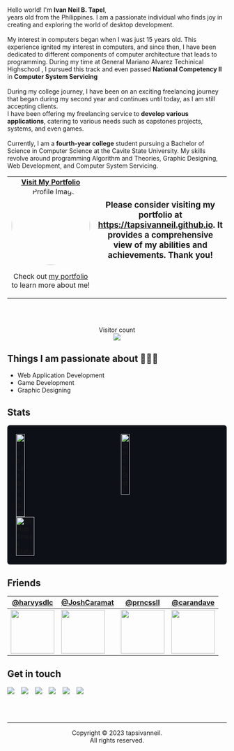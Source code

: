 
#

<!-- [![Cover](https://drive.google.com/uc?export=view&id=1OGOKYZNt6vDvfkj_C5kJmqty8u0jYN_d)](https://github.com/tapsivanneil/) -->

  Hello world! I'm <b>Ivan Neil B. Tapel</b>,<br> <sb><span my-age></span> years old</sb> from the Philippines.
  I am a passionate individual who finds joy
  in creating and exploring the world of desktop development.<br><br>My interest in computers began when I was
  just <sb>15 years old</sb>. This experience ignited my interest in computers, and since
  then, I have been dedicated to different components of computer architecture that leads to programming. During my time at General Mariano Alvarez Techinical Highschool
  , I pursued this track and even passed  <b>National Competency II</b> in <b>Computer System Servicing</b> <br><br>During my college journey, 
  I have been on an exciting freelancing journey that began during my second year and continues until today, as <sb>I am still accepting clients</sb>.<br>
  I have been offering my freelancing service to <b>develop various applications</b>, catering to various needs such as capstones projects, systems, and even games.<br><br>
  Currently, I am a <b>fourth-year college</b> student pursuing a Bachelor of Science in Computer Science at the Cavite State University.
  My skills revolve around programming Algorithm and Theories, Graphic Designing, Web
  Development, and Computer System Servicing.</p>

<!-- Social -->
<table width="100%" align="center">
  <tr>
    <td align="center">
      <a href="https://tapsivanneil.github.io">
        <strong>Visit My Portfolio</strong>
        <br />
        <img src="https://avatars.githubusercontent.com/tapsivanneil" alt="Profile Image" width="180" style="border-radius: 50%;" />
      </a>
      <br />
      <p>Check out <a href="https://tapsivanneil.github.io" target="_blank">my portfolio</a> to learn more about me!</p>
    </td>
    <td align="center">
      <h3>Please consider visiting my portfolio at <a href="https://tapsivanneil.github.io">https://tapsivanneil.github.io</a>. It provides a comprehensive view of my abilities and achievements. Thank you!</h3>
      <br />
      <br />
    </td>
  </tr>
</table>

</br>

##



<p align="center"> 
  Visitor count<br>
  <img src="https://profile-counter.glitch.me/tapsivanneil/count.svg" />
</p>



## Things I am passionate about 👩🏾‍💻

- Web Application Development
- Game Development
- Graphic Designing

## Stats

<div style="display: flex; flex-wrap: wrap; justify-content: space-between; align-items: flex-start; background-color: #0D1117; padding: 20px; border-radius: 6px;">
  <a href="https://github.com/anuraghazra/github-readme-stats" style="flex-basis: 48%; text-decoration: none;">
    <img src="https://github-readme-stats.vercel.app/api/top-langs/?username=tapsivanneil&layout=compact&langs_count=10&theme=dark" alt="Top Languages" style="width: 30%">
  </a>
  
  <a href="https://github.com/anuraghazra/github-readme-stats" style="flex-basis: 48%; text-decoration: none;">
    <img src="https://github-readme-stats.vercel.app/api?username=tapsivanneil&show_icons=true&count_private=true&theme=dark" alt="GitHub Stats" style="width: 30%">
  </a>
  
  <a href="https://streak-stats.demolab.com/?user=tapsivanneil" style="flex-basis: 100%; text-decoration: none;">
    <img src="https://streak-stats.demolab.com/?user=tapsivanneil&theme=dark" alt="GitHub Streak Stats" style="width: 30%">
  </a>
</div>



## Friends

<!-- FIRST ROW -->
| [@harvysdlc](https://github.com/harvysdlc) | [@JoshCaramat](https://github.com/JoshCaramat) | [@prncssll](https://github.com/prncssll) | [@carandave](https://github.com/happydeigh) |
| --- | --- | --- | --- |
| [<img src="https://avatars.githubusercontent.com/harvysdlc?s=100" width="100" height="100">](https://github.com/JoshCaramat) | [<img src="https://avatars.githubusercontent.com/prncssll?s=100" width="100" height="100">](https://github.com/prncssll) | [<img src="https://avatars.githubusercontent.com/RachQuio?s=100" width="100" height="100">](https://github.com/happydeigh) | [<img src="https://avatars.githubusercontent.com/carandave?s=100" width="100" height="100">](https://github.com/happydeigh) |

<!-- SECOND ROW -->
<!--
| [@user1](https://github.com/user1) | [@user2](https://github.com/user2) | [@user3](https://github.com/user3) | [@user4](https://github.com/user4) |
| --- | --- | --- | --- |
| [<img src="https://avatars.githubusercontent.com/user1?s=100" width="100" height="100">](https://github.com/user1) | [<img src="https://avatars.githubusercontent.com/user2?s=100" width="100" height="100">](https://github.com/user2) | [<img src="https://avatars.githubusercontent.com/user3?s=100" width="100" height="100">](https://github.com/user3) | [<img src="https://avatars.githubusercontent.com/user4?s=100" width="100" height="100">](https://github.com/user4) |
-->


## Get in touch

<a href="https://tapsivanneil.github.io" target="_blank"><img src="https://img.shields.io/badge/My Portfolio-%20-blue?style=for-the-badge&logo=web"></a>
&nbsp;&nbsp;
<a href="mailto:tapsivanneil@gmail.com" target="_blank"><img src="https://img.shields.io/badge/Email-%20-red?style=for-the-badge&logo=gmail"></a>
&nbsp;&nbsp;
<a href="https://facebook.com/tapsivanneil/" target="_blank"><img src="https://img.shields.io/badge/Facebook-%20-blue?style=for-the-badge&logo=facebook"></a>
&nbsp;&nbsp;
<a href="https://t.me/tapsivanneil/" target="_blank"><img src="https://img.shields.io/badge/Telegram-%20-blue?style=for-the-badge&logo=telegram"></a>
&nbsp;&nbsp;
<a href="https://linkedin.com/in/tapsivanneil/" target="_blank"><img src="https://img.shields.io/badge/LinkedIn-%20-blue?style=for-the-badge&logo=linkedin"></a>
&nbsp;&nbsp;
<a href="https://github.com/tapsivanneil/" target="_blank"><img src="https://img.shields.io/badge/GitHub-%20-black?style=for-the-badge&logo=github"></a>





<br>
</br>

------------
<p align="center">Copyright © 2023 tapsivanneil.<br>All rights reserved.</p
